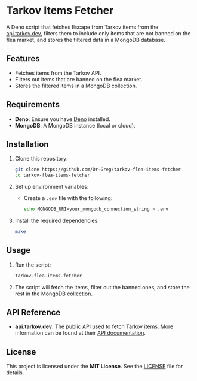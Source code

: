 # Tarkov Items Fetcher

A Deno script that fetches Escape from Tarkov items from the [api.tarkov.dev](https://api.tarkov.dev), filters them to include only items that are not banned on the flea market, and stores the filtered data in a MongoDB database.

## Features
- Fetches items from the Tarkov API.
- Filters out items that are banned on the flea market.
- Stores the filtered items in a MongoDB collection.

## Requirements
- **Deno**: Ensure you have [Deno](https://deno.land/) installed.
- **MongoDB**: A MongoDB instance (local or cloud).

## Installation

1. Clone this repository:
    ```bash
    git clone https://github.com/Dr-Greg/tarkov-flea-items-fetcher
    cd tarkov-flea-items-fetcher
    ```

2. Set up environment variables:
   - Create a `.env` file with the following:
     ```bash
     echo MONGODB_URI=your_mongodb_connection_string > .env
     ```

3. Install the required dependencies:
    ```bash
    make
    ```

## Usage

1. Run the script:
    ```bash
    tarkov-flea-items-fetcher
    ```

2. The script will fetch the items, filter out the banned ones, and store the rest in the MongoDB collection.

## API Reference

- **api.tarkov.dev**: The public API used to fetch Tarkov items. More information can be found at their [API documentation](https://api.tarkov.dev/docs).

## License

This project is licensed under the **MIT License**. See the [LICENSE](./LICENSE) file for details.
